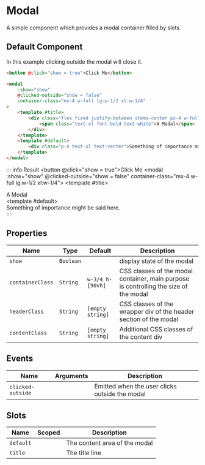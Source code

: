 <script setup>
    import Modal from "../../src/components/Modal.vue"
    import { ref } from "vue"
    const show = ref(false)
</script>

# Modal

A simple component which provides a modal container filled by slots.

## Default Component
In this example clicking outside the modal will close it.
```html
<button @click="show = true">Click Me</button>

<modal
    :show="show"
    @clicked-outside="show = false"
    container-class="mx-4 w-full lg:w-1/2 xl:w-1/4"
>
    <template #title>
        <div class="flex fixed justify-between items-center px-4 w-full h-16 bg-vxvue-700">
            <span class="text-xl font-bold text-white">A Modal</span>
        </div>
    </template>
    <template #default>
        <div class="p-4 text-xl text-center">Something of importance might be said here.</div>
    </template>
</modal>
```
::: info Result
<button @click="show = true">Click Me</button>
<modal :show="show" @clicked-outside="show = false" container-class="mx-4 w-full lg:w-1/2 xl:w-1/4">
    <template #title>
      <div class="flex fixed justify-between items-center px-4 w-full h-16 bg-vxvue-700">
        <span class="text-xl font-bold text-white">A Modal</span>
      </div>
    </template>
    <template #default>
      <div class="p-4 text-xl text-center">Something of importance might be said here.</div>
    </template>
</modal>
:::

## Properties
| Name             | Type      | Default          | Description                                                                           |
|------------------|-----------|------------------|---------------------------------------------------------------------------------------|
| `show`           | `Boolean` |                  | display state of the modal                                                            |
| `containerClass` | `String`  | `w-3/4 h-[90vh]` | CSS classes of the modal container, main purpose is controlling the size of the modal |
| `headerClass`    | `String`  | `[empty string]` | CSS classes of the wrapper div of the header section of the modal                     |
| `contentClass`   | `String`  | `[empty string]` | Additional CSS classes of the content div                                             |

## Events
| Name              | Arguments | Description                                    |
|-------------------|-----------|------------------------------------------------|
| `clicked-outside` |           | Emitted when the user clicks outside the modal |

## Slots
| Name      | Scoped | Description                   |
|-----------|--------|-------------------------------|
| `default` |        | The content area of the modal |
| `title`   |        | The title line                |
